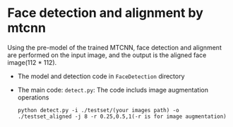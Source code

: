 # Face detection and alignment by mtcnn
Using the pre-model of the trained MTCNN, face detection and  alignment are performed on the input image, and the output is the aligned face image(112 * 112).

* The model and detection code in `FaceDetection` directory

* The main code: `detect.py`: The code includs image augmentation operations
  ```shell
  python detect.py -i ./testset/(your images path) -o ./testset_aligned -j 8 -r 0.25,0.5,1(-r is for image augmentation)
  ```

